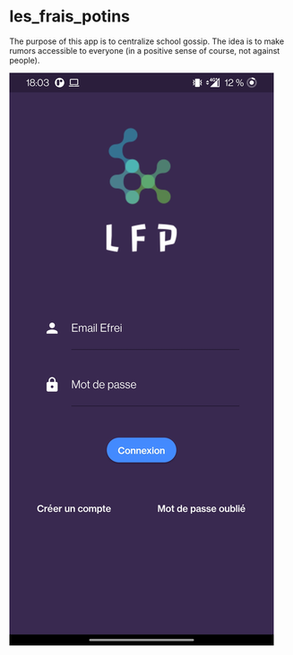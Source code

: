 # les_frais_potins

The purpose of this app is to centralize school gossip.
The idea is to make rumors accessible to everyone (in a positive sense of course, not against people).

![Alt text](Screenshot.jpg "main")